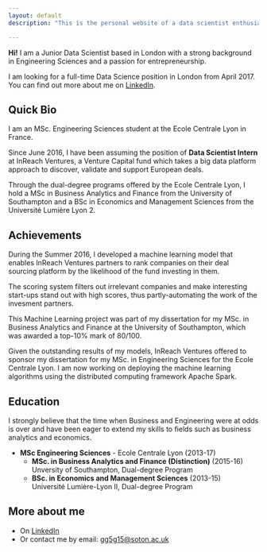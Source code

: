 ```yaml
---
layout: default
description: "This is the personal website of a data scientist enthusiast with a big passion for entrepreneurship."

---
```


**Hi!** I am a Junior Data Scientist based in London with a strong background in Engineering Sciences and a passion for entrepreneurship.

I am looking for a full-time Data Science position in London from April 2017. You can find out more about me on [LinkedIn](https://www.linkedin.com/in/ghyslaingaillard).

## Quick Bio

I am an MSc. Engineering Sciences student at the Ecole Centrale Lyon in France.

Since June 2016, I have been assuming the position of **Data Scientist Intern** at InReach Ventures, a Venture Capital fund which takes a big data platform approach to discover, validate and support European deals.  

Through the dual-degree programs offered by the Ecole Centrale Lyon, I hold a MSc in Business Analytics and Finance from the University of Southampton and a BSc in Economics and Management Sciences from the Université Lumière Lyon 2.

## Achievements


During the Summer 2016, I developed a machine learning model that enables InReach Ventures partners to rank companies on their deal sourcing platform by the likelihood of the fund investing in them.  

The scoring system filters out irrelevant companies and make interesting start-ups stand out with high scores, thus partly-automating the work of the invesment partners.  

This Machine Learning project was part of my dissertation for my MSc. in Business Analytics and Finance at the University of Southampton, which was awarded a top-10% mark of 80/100.

Given the outstanding results of my models, InReach Ventures offered to sponsor my dissertation for my MSc. in Engineering Sciences for the Ecole Centrale Lyon. I am now working on deploying the machine learning algorithms using the distributed computing framework Apache Spark.

## Education

I strongly believe that the time when Business and Engineering were at odds is over and have been eager to extend my skills to fields such as business analytics and economics.

* **MSc Engineering Sciences** - Ecole Centrale Lyon (2013-17)  
	- **MSc. in Business Analytics and Finance (Distinction)**  (2015-16)  
	Unversity of Southampton, Dual-degree Program    
	- **BSc. in Economics and Management Sciences** (2013-15)  
	Université Lumière-Lyon II, Dual-degree Program  

## More about me

- On [LinkedIn](https://www.linkedin.com/in/ghyslaingaillard)
- Or contact me by email: [gg5g15@soton.ac.uk](mailto:gg5g15@soton.ac.uk)
